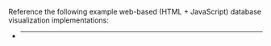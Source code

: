 Reference the following example web-based (HTML + JavaScript) database visualization implementations:

 + _________
